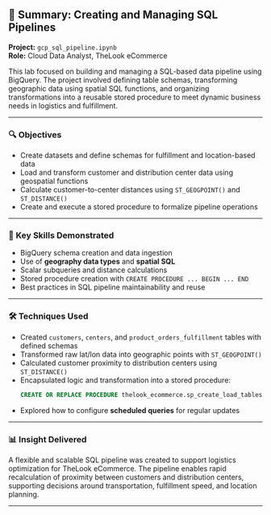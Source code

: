 ## 📄 Summary: Creating and Managing SQL Pipelines  
**Project:** `gcp_sql_pipeline.ipynb`  
**Role:** Cloud Data Analyst, TheLook eCommerce  

This lab focused on building and managing a SQL-based data pipeline using BigQuery. The project involved defining table schemas, transforming geographic data using spatial SQL functions, and organizing transformations into a reusable stored procedure to meet dynamic business needs in logistics and fulfillment.

---

### 🔍 Objectives
- Create datasets and define schemas for fulfillment and location-based data
- Load and transform customer and distribution center data using geospatial functions
- Calculate customer-to-center distances using `ST_GEOGPOINT()` and `ST_DISTANCE()`
- Create and execute a stored procedure to formalize pipeline operations

---

### 🧠 Key Skills Demonstrated
- BigQuery schema creation and data ingestion
- Use of **geography data types** and **spatial SQL**
- Scalar subqueries and distance calculations
- Stored procedure creation with `CREATE PROCEDURE ... BEGIN ... END`
- Best practices in SQL pipeline maintainability and reuse

---

### 🛠️ Techniques Used
- Created `customers`, `centers`, and `product_orders_fulfillment` tables with defined schemas
- Transformed raw lat/lon data into geographic points with `ST_GEOGPOINT()`
- Calculated customer proximity to distribution centers using `ST_DISTANCE()`
- Encapsulated logic and transformation into a stored procedure:
  ```sql
  CREATE OR REPLACE PROCEDURE thelook_ecommerce.sp_create_load_tables() BEGIN ...
  ```
- Explored how to configure **scheduled queries** for regular updates

---

### 📊 Insight Delivered
A flexible and scalable SQL pipeline was created to support logistics optimization for TheLook eCommerce. The pipeline enables rapid recalculation of proximity between customers and distribution centers, supporting decisions around transportation, fulfillment speed, and location planning.

---
